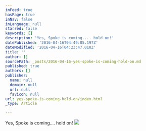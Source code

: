 ```yaml
---
inFeed: true
hasPage: true
inNav: false
inLanguage: null
starred: false
keywords: []
description: 'Yes, Spoke is coming.... hold on!'
datePublished: '2016-04-16T04:49:05.197Z'
dateModified: '2016-04-16T04:23:47.010Z'
title: ''
author: []
sourcePath: _posts/2016-04-16-yes-spoke-is-coming-hold-on.md
published: true
authors: []
publisher:
  name: null
  domain: null
  url: null
  favicon: null
url: yes-spoke-is-coming-hold-on/index.html
_type: Article

---
```

Yes, Spoke is coming.... hold on!
![](https://the-grid-user-content.s3-us-west-2.amazonaws.com/31b50770-dc2f-45fe-afd6-9f713d13c546.jpg)